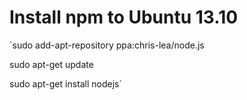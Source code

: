 Install npm to Ubuntu 13.10
===========================

`sudo add-apt-repository ppa:chris-lea/node.js

sudo apt-get update

sudo apt-get install nodejs`
